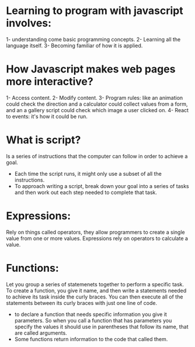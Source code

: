 # Learning to program with javascript involves:
1- understanding come basic programming concepts.
2- Learning all the language itself.
3- Becoming familiar of how it is applied. 
# How Javascript makes web pages more interactive?
1- Access content. 
2- Modify content.
3- Program rules: like an animation could check the direction and a calculator could collect values from a form, and an a gallery script could check which image a user clicked on.
4- React to events: it's how it could be run.
# What is script?
Is a series of instructions that the computer can follow in order to achieve a goal.
- Each time the script runs, it might only use a subset of all the instructions.
- To approach writing a script, break down your goal into a series of tasks and then work out each step needed to complete that task.
# Expressions: 
Rely on things called operators, they allow programmers to create a single value from one or more values.
Expressions rely on operators to calculate a value.
# Functions:
Let you group a series of statemenets together to perform a specific task. 
To create a function, you give it name, and then write a statements needed to achieve its task inside the curly braces.
You can then execute all of the statements between its curly braces with just one line of code.
- to declare a function that needs specific information you give it parameters. 
So when you call a function that has parameters you specify the values it should use in parentheses that follow its name, that are called arguments.
- Some functions return information to the code that called them.




